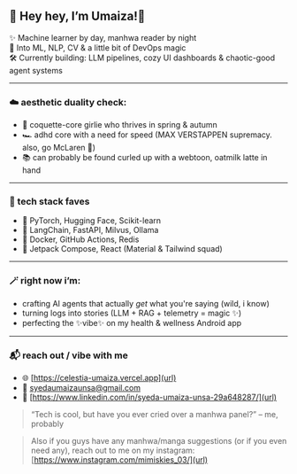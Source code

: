 ## 🌸 Hey hey, I’m Umaiza!🍂

✨ Machine learner by day, manhwa reader by night  
🧠 Into ML, NLP, CV & a little bit of DevOps magic  
🛠️ Currently building: LLM pipelines, cozy UI dashboards & chaotic-good agent systems  

---

### ☁️ aesthetic duality check:

- 💐 coquette-core girlie who thrives in spring & autumn
- 🏎️ adhd core with a need for speed (MAX VERSTAPPEN supremacy. also, go McLaren 💅)
- 📚 can probably be found curled up with a webtoon, oatmilk latte in hand

---

### 🔧 tech stack faves

- 🧠 PyTorch, Hugging Face, Scikit-learn
- 🤖 LangChain, FastAPI, Milvus, Ollama
- 🐳 Docker, GitHub Actions, Redis
- 🎨 Jetpack Compose, React (Material & Tailwind squad)

---

### 🪄 right now i’m:

- crafting AI agents that actually *get* what you're saying (wild, i know)
- turning logs into stories (LLM + RAG + telemetry = magic ✨)
- perfecting the ✨vibe✨ on my health & wellness Android app

---

### 📬 reach out / vibe with me

- 🌐 [https://celestia-umaiza.vercel.app](url)
- 📧 [syedaumaizaunsa@gmail.com](url)  
- 💼 [https://www.linkedin.com/in/syeda-umaiza-unsa-29a648287/](url)

> “Tech is cool, but have you ever cried over a manhwa panel?” – me, probably

> Also if you guys have any manhwa/manga suggestions (or if you even need any), reach out to me on my instagram: [https://www.instagram.com/mimiskies_03/](url)
